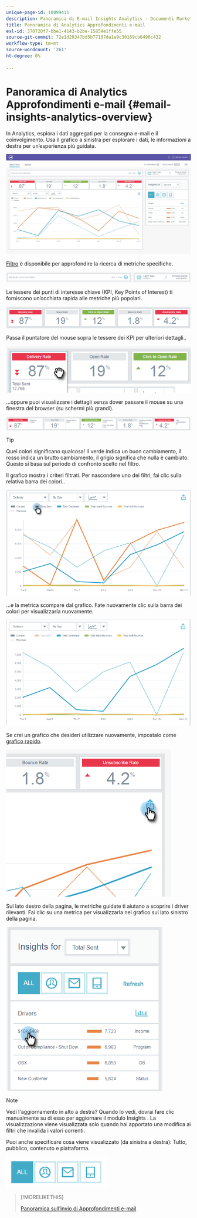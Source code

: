 ```yaml
---
unique-page-id: 10099411
description: Panoramica di E-mail Insights Analytics - Documenti Marketo - Documentazione del prodotto
title: Panoramica di Analytics Approfondimenti e-mail
exl-id: 370720f7-bbe1-4143-b2be-15854e1ffe55
source-git-commit: 72e1d29347bd5b77107da1e9c30169cb6490c432
workflow-type: tm+mt
source-wordcount: '261'
ht-degree: 0%

---
```


# Panoramica di Analytics Approfondimenti e-mail {#email-insights-analytics-overview}

In Analytics, esplora i dati aggregati per la consegna e-mail e il coinvolgimento. Usa il grafico a sinistra per esplorare i dati, le informazioni a destra per un’esperienza più guidata.

![](assets/emailanalytics-1.jpg)

[Filtro](/help/marketo/product-docs/reporting/email-insights/filtering-in-email-insights.md) è disponibile per approfondire la ricerca di metriche specifiche.

![](assets/filter-field.png)

Le tessere dei punti di interesse chiave (KPI, Key Points of Interest) ti forniscono un’occhiata rapida alle metriche più popolari.

![](assets/kpi.png)

Passa il puntatore del mouse sopra le tessere dei KPI per ulteriori dettagli..

![](assets/kpi-hover.png)

...oppure puoi visualizzare i dettagli senza dover passare il mouse su una finestra del browser (su schermi più grandi).

![](assets/kpi-wide.png)

>[!TIP]
>
>Quei colori significano qualcosa! Il verde indica un buon cambiamento, il rosso indica un brutto cambiamento, il grigio significa che nulla è cambiato. Questo si basa sul periodo di confronto scelto nel filtro.

Il grafico mostra i criteri filtrati. Per nascondere uno dei filtri, fai clic sulla relativa barra dei colori..

![](assets/chart1.png)

...e la metrica scompare dal grafico. Fate nuovamente clic sulla barra dei colori per visualizzarla nuovamente.

![](assets/chart2.png)

Se crei un grafico che desideri utilizzare nuovamente, impostalo come [grafico rapido](/help/marketo/product-docs/reporting/email-insights/email-insights-quick-charts.md).

![](assets/quick-chart.png)

Sul lato destro della pagina, le metriche guidate ti aiutano a scoprire i driver rilevanti. Fai clic su una metrica per visualizzarla nel grafico sul lato sinistro della pagina.

![](assets/guided-metrics-ps.png)

>[!NOTE]
>
>Vedi l&#39;aggiornamento in alto a destra? Quando lo vedi, dovrai fare clic manualmente su di esso per aggiornare il modulo Insights . La visualizzazione viene visualizzata solo quando hai apportato una modifica ai filtri che invalida i valori correnti.

Puoi anche specificare cosa viene visualizzato (da sinistra a destra): Tutto, pubblico, contenuto e piattaforma.

![](assets/guided-bar.png)

>[!MORELIKETHIS]
>
>[Panoramica sull’invio di Approfondimenti e-mail](/help/marketo/product-docs/reporting/email-insights/email-insights-sends-overview.md)
